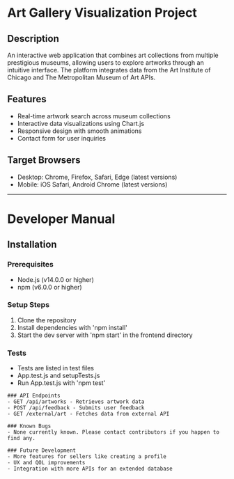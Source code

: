 # Art Gallery Visualization Project

## Description
An interactive web application that combines art collections from multiple prestigious museums, allowing users to explore artworks through an intuitive interface. The platform integrates data from the Art Institute of Chicago and The Metropolitan Museum of Art APIs.

## Features
- Real-time artwork search across museum collections
- Interactive data visualizations using Chart.js
- Responsive design with smooth animations
- Contact form for user inquiries

## Target Browsers
- Desktop: Chrome, Firefox, Safari, Edge (latest versions)
- Mobile: iOS Safari, Android Chrome (latest versions)

---

# Developer Manual

## Installation

### Prerequisites
- Node.js (v14.0.0 or higher)
- npm (v6.0.0 or higher)

### Setup Steps
1. Clone the repository
2. Install dependencies with 'npm install'
3. Start the dev server with 'npm start' in the frontend directory

### Tests
- Tests are listed in test files
- App.test.js and setupTests.js
- Run App.test.js with 'npm test'

```
### API Endpoints
- GET /api/artworks - Retrieves artwork data
- POST /api/feedback - Submits user feedback
- GET /external/art - Fetches data from external API

### Known Bugs
- None currently known. Please contact contributors if you happen to find any.

### Future Development
- More features for sellers like creating a profile
- UX and QOL improvements
- Integration with more APIs for an extended database